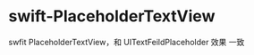 swift-PlaceholderTextView
=========================

swfit PlaceholderTextView，和 UITextFeildPlaceholder 效果 一致
